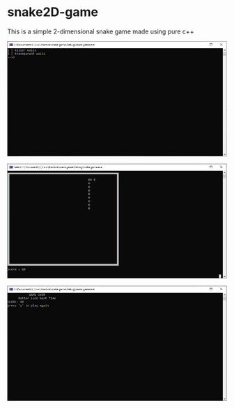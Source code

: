 # snake2D-game
This is a simple 2-dimensional snake game made using pure c++

![](images/Capture1.PNG)

![](images/Capture2.PNG)

![](images/Capture3.PNG)

